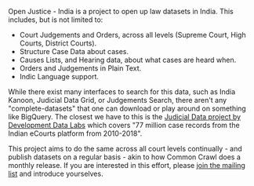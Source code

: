 Open Justice - India is a project to open up law datasets in India. This includes, but is not limited to:
 
- Court Judgements and Orders, across all levels (Supreme Court, High Courts, District Courts).
- Structure Case Data about cases.
- Causes Lists, and Hearing data, about what cases are heard when.
- Orders and Judgements in Plain Text.
- Indic Language support.
 
While there exist many interfaces to search for this data, such as India Kanoon, 
Judicial Data Grid, or Judgements Search, there aren't any "complete-datasets"
that one can download or play around on something like BigQuery. The closest we have
to this is the [Judicial Data project by Development Data Labs](https://www.devdatalab.org/judicial-data) which covers 
"77 million case records from the Indian eCourts platform from 2010-2018".
 
This project aims to do the same across all court levels continually - and publish
datasets on a regular basis - akin to how Common Crawl does a monthly release. If
you are interested in this effort, please
[join the mailing list](https://groups.io/g/open-justice-in) and introduce yourselves.
